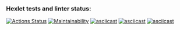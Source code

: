 ### Hexlet tests and linter status:
[![Actions Status](https://github.com/khismagilov/python-project-49/workflows/hexlet-check/badge.svg)](https://github.com/khismagilov/python-project-49/actions)
[![Maintainability](https://api.codeclimate.com/v1/badges/0a7a9225096dd45a2679/maintainability)](https://codeclimate.com/github/khismagilov/python-project-49/maintainability)
[![asciicast](https://asciinema.org/a/GvOG1ZYQTH4gM1XW8XyhUGH8N.svg)](https://asciinema.org/a/GvOG1ZYQTH4gM1XW8XyhUGH8N)
[![asciicast](https://asciinema.org/a/fqyF3j5Dotj8ExZvGii8aZYDe.svg)](https://asciinema.org/a/fqyF3j5Dotj8ExZvGii8aZYDe)
[![asciicast](https://asciinema.org/a/icYPHp2A88EmFfrcrWrwaSHxW.svg)](https://asciinema.org/a/icYPHp2A88EmFfrcrWrwaSHxW)
